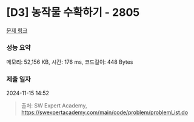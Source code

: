 # [D3] 농작물 수확하기 - 2805 

[문제 링크](https://swexpertacademy.com/main/code/problem/problemDetail.do?contestProbId=AV7GLXqKAWYDFAXB) 

### 성능 요약

메모리: 52,156 KB, 시간: 176 ms, 코드길이: 448 Bytes

### 제출 일자

2024-11-15 14:52



> 출처: SW Expert Academy, https://swexpertacademy.com/main/code/problem/problemList.do